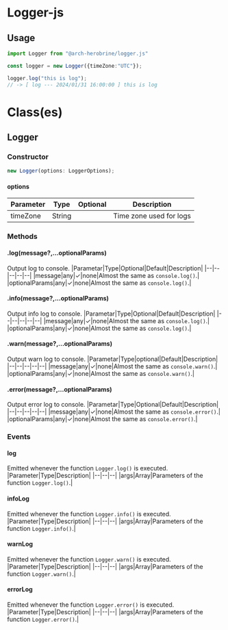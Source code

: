 # Logger-js
## Usage
```ts
import Logger from "@arch-herobrine/logger.js"

const logger = new Logger({timeZone:"UTC"});

logger.log("this is log");
// -> [ log --- 2024/01/31 16:00:00 ] this is log
```
# Class(es)
## Logger
### Constructor
```ts
new Logger(options: LoggerOptions);
```
#### options
|Parameter|Type|Optional|Description|
|--|--|--|--|
|timeZone|String||Time zone used for logs|
### Methods
#### .log(message?,...optionalParams)
Output log to console.
|Parametar|Type|Optional|Default|Description|
|--|--|--|--|--|
|message|any|✓|none|Almost the same as `console.log()`.|
|optionalParams|any|✓|none|Almost the same as `console.log()`.|
#### .info(message?,...optionalParams)
Output info log to console.
|Parametar|Type|Optional|Default|Description|
|--|--|--|--|--|
|message|any|✓|none|Almost the same as `console.log()`.|
|optionalParams|any|✓|none|Almost the same as `console.log()`.|
#### .warn(message?,...optionalParams)
Output warn log to console.
|Parametar|Type|optional|Default|Description|
|--|--|--|--|--|
|message|any|✓|none|Almost the same as `console.warn()`.|
|optionalParams|any|✓|none|Almost the same as `console.warn()`.|
#### .error(message?,...optionalParams)
Output error log to console.
|Parametar|Type|Optional|Default|Description|
|--|--|--|--|--|
|message|any|✓|none|Almost the same as `console.error()`.|
|optionalParams|any|✓|none|Almost the same as `console.error()`.|
### Events
#### log
Emitted whenever the function `Logger.log()` is executed.
|Parameter|Type|Description|
|--|--|--|
|args|Array<any>|Parameters of the function `Logger.log()`.|
#### infoLog
Emitted whenever the function `Logger.info()` is executed.
|Parameter|Type|Description|
|--|--|--|
|args|Array<any>|Parameters of the function `Logger.info()`.|
#### warnLog
Emitted whenever the function `Logger.warn()` is executed.
|Parameter|Type|Description|
|--|--|--|
|args|Array<any>|Parameters of the function `Logger.warn()`.|
#### errorLog
Emitted whenever the function `Logger.error()` is executed.
|Parameter|Type|Description|
|--|--|--|
|args|Array<any>|Parameters of the function `Logger.error()`.|